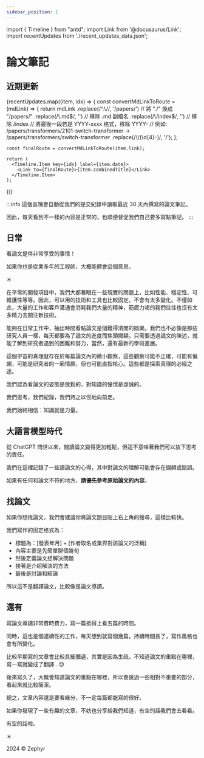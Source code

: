 ```yaml
---
sidebar_position: 1
---
```


import { Timeline } from "antd";
import Link from '@docusaurus/Link';
import recentUpdates from './recent_updates_data.json';

# 論文筆記

## 近期更新

<Timeline mode="alternate">
  {recentUpdates.map((item, idx) => {
    const convertMdLinkToRoute = (mdLink) => {
      return mdLink
        .replace(/^.\//, '/papers/')  // 將 "./" 換成 "/papers/"
        .replace(/\.md$/, '')         // 移除 .md 副檔名
        .replace(/\/index$/, '')      // 移除 /index
        // 將最後一段若是 YYYY-xxxx 格式，移除 YYYY-
        // 例如: /papers/transformers/2101-switch-transformer -> /papers/transformers/switch-transformer
        .replace(/\/(\d{4}-)/, '/');
    };

    const finalRoute = convertMdLinkToRoute(item.link);

    return (
      <Timeline.Item key={idx} label={item.date}>
        <Link to={finalRoute}>{item.combinedTitle}</Link>
      </Timeline.Item>
    );

})}
</Timeline>

:::info
這個區塊會自動從我們的提交紀錄中讀取最近 30 天內撰寫的論文筆記。

因此，每天看到不一樣的內容是正常的，也順便督促我們自己要多寫點筆記。
:::

## 日常

看論文是件非常享受的事情！

如果你也是從業多年的工程師，大概能體會這個意思。

＊

在平常的開發項目中，我們大都著眼在一些現實的問題上，比如性能、穩定性、可維護性等等。因此，可以用的技術和工具也比較固定，不會有太多變化。不僅如此，大量的工作和客戶溝通會消耗我們大量的精神，筋疲力竭的我們往往也沒有太多精力去關注新技術。

能夠在日常工作中，抽出時間看點論文是個難得清閒的娛樂。我們也不必像是那些研究人員一樣，每天都要為了論文的進度而焦頭爛額。只需要透過論文的陳述，就能了解到研究者遇到的困難和努力，當然，還有最新的學術進展。

這個宇宙的真理就存在於每篇論文內的微小觀察，這些觀察可能不正確，可能有偏頗，可能是研究者的一廂情願，但也可能直指核心。這些都是探索真理的必經之途。

我們認為看論文的姿態是放鬆的，對知識的憧憬是虔誠的。

我們思考，我們紀錄，我們持之以恆地向前走。

我們始終相信：知識就是力量。

## 大語言模型時代

從 ChatGPT 問世以來，閱讀論文變得更加輕鬆，但這不意味著我們可以放下思考的責任。

我們在這裡記錄了一些讀論文的心得，其中對論文的理解可能會存在偏頗或錯誤。

如果有任何和論文不符的地方，**請優先參考原始論文的內容**。

## 找論文

如果你想找論文，我們會建議你將論文題目貼上右上角的搜尋，這樣比較快。

我們寫作的固定格式為：

- 標題為：[發表年月] + [作者取名或業界對該論文的泛稱]
- 內容主要是先簡單聊個幾句
- 然後定義論文想解決問題
- 接著是介紹解決的方法
- 最後是討論和結論

所以這不是翻譯論文，比較像是論文導讀。

## 還有

寫論文導讀非常費時費力，寫一篇抵得上看五篇的時間。

同時，這也是個連續性的工作，每天想到就寫個幾篇，持續時間長了，寫作風格也會有所變化。

比較早期寫的文章會比較具細彌遺，其實是因為生疏，不知道論文的重點在哪裡，寫一寫就變成了翻譯...😓

後來寫久了，大概會知道論文的重點在哪裡，所以會跳過一些相對不重要的部分，看起來就比較簡潔。

總之，文章內容還是要看緣分，不一定每篇都能寫的很好。

如果你發現了一些有趣的文章，不妨也分享給我們知道，有空的話我們會去看看。

有空的話啦。

＊

2024 © Zephyr
